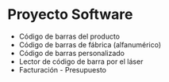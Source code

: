 # Proyecto Software
- Código de barras del producto
- Código de barras de fábrica (alfanumérico)
- Código de barras personalizado
- Lector de código de barra por el láser
- Facturación
- Presupuesto
